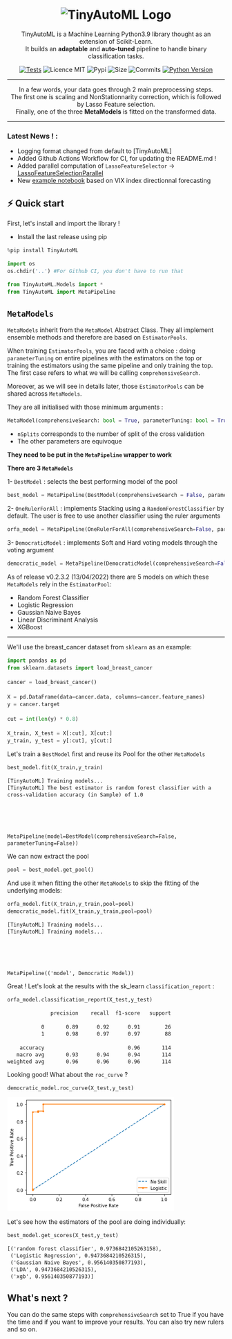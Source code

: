 <h1 align="center">
  <img alt="TinyAutoML Logo" src="https://user-images.githubusercontent.com/73651505/166115086-2cd01294-75ed-4e36-a65f-419c530a0dbe.png" width="448px"/><br/>
</h1>


<p align="center">TinyAutoML is a Machine Learning Python3.9 library thought as an extension of Scikit-Learn.<br/> It builds an <b>adaptable</b> and <b>auto-tuned</b> pipeline to handle binary classification tasks.<br/> </p>


<p align="center">
<a href="https://github.com/g0bel1n/TinyAutoML/actions/workflows/python-app.yml" 
target="_blank"><img src="https://github.com/g0bel1n/TinyAutoML/actions/workflows/python-app.yml/badge.svg?branch=master" alt="Tests" /></a>
<img src="https://img.shields.io/github/license/g0bel1n/TinyAutoML?style=flat-square" alt="Licence MIT" />
<img src="https://img.shields.io/pypi/v/TinyAutoML?style=flat-square" alt="Pypi" />
<img src="https://img.shields.io/github/repo-size/g0bel1N/TinyAutoML?style=flat-square" alt="Size" />
<img src="https://img.shields.io/github/commit-activity/m/g0bel1n/TinyAutoML?style=flat-square" alt="Commits" />
<a href="https://www.python.org/downloads/release/python-390/" 
target="_blank"><img src="https://img.shields.io/badge/python-3.9-blue.svg" alt="Python Version" /></a>
</p>

---

<p align="center">
In a few words, your data goes through 2 main preprocessing steps. <br/>
The first one is scaling and NonStationnarity correction, which is followed by Lasso Feature selection.<br/>
Finally, one of the three <b>MetaModels</b> is fitted on the transformed data.
</p>


---

### Latest News ! :

* Logging format changed from default to [TinyAutoML]
* Added Github Actions Workflow for CI, for updating the README.md !
* Added parallel computation of `LassoFeatureSelector` -> [LassoFeatureSelectionParallel](https://github.com/g0bel1n/TinyAutoML/blob/master/TinyAutoML/Preprocessing/LassoFeatureSelectionParallel.py)
* New [example notebook](https://github.com/g0bel1n/TinyAutoML/blob/master/notebooks/vix_example.ipynb) based on VIX index directionnal forecasting


## ⚡️ Quick start 

First, let's install and import the library !

- Install the last release using pip

```python
%pip install TinyAutoML
````


```python
import os
os.chdir('..') #For Github CI, you don't have to run that
```


```python
from TinyAutoML.Models import *
from TinyAutoML import MetaPipeline
```

## `MetaModels`

`MetaModels` inherit from the `MetaModel` Abstract Class. They all implement ensemble methods and therefore are based on `EstimatorPools`.

When training `EstimatorPools`, you are faced with a choice :  doing `parameterTuning` on entire pipelines with the estimators on the top or training the estimators using the same pipeline and only training the top. The first case refers to what we will be calling `comprehensiveSearch`.

Moreover, as we will see in details later, those `EstimatorPools` can be shared across `MetaModels`.

They are all initialised with those minimum arguments :

```python
MetaModel(comprehensiveSearch: bool = True, parameterTuning: bool = True, metrics: str = 'accuracy', nSplits: int=10)
```
- `nSplits` corresponds to the number of split of the cross validation
- The other parameters are equivoque


**They need to be put in the `MetaPipeline` wrapper to work**

**There are 3 `MetaModels`**

1- `BestModel` : selects the best performing model of the pool


```python
best_model = MetaPipeline(BestModel(comprehensiveSearch = False, parameterTuning = False))
```

2- `OneRulerForAll` : implements Stacking using a `RandomForestClassifier` by default. The user is free to use another classifier using the ruler arguments


```python
orfa_model = MetaPipeline(OneRulerForAll(comprehensiveSearch=False, parameterTuning=False))
```

3- `DemocraticModel` : implements Soft and Hard voting models through the voting argument


```python
democratic_model = MetaPipeline(DemocraticModel(comprehensiveSearch=False, parameterTuning=False, voting='soft'))
```

As of release v0.2.3.2 (13/04/2022) there are 5 models on which these `MetaModels` rely in the `EstimatorPool`:
- Random Forest Classifier
- Logistic Regression
- Gaussian Naive Bayes
- Linear Discriminant Analysis
- XGBoost


***


We'll use the breast_cancer dataset from `sklearn` as an example:


```python
import pandas as pd
from sklearn.datasets import load_breast_cancer

cancer = load_breast_cancer()
 
X = pd.DataFrame(data=cancer.data, columns=cancer.feature_names)
y = cancer.target

cut = int(len(y) * 0.8)

X_train, X_test = X[:cut], X[cut:]
y_train, y_test = y[:cut], y[cut:]
```

Let's train a `BestModel` first and reuse its Pool for the other `MetaModels`


```python
best_model.fit(X_train,y_train)
```

    [TinyAutoML] Training models...
    [TinyAutoML] The best estimator is random forest classifier with a cross-validation accuracy (in Sample) of 1.0





    MetaPipeline(model=BestModel(comprehensiveSearch=False, parameterTuning=False))



We can now extract the pool


```python
pool = best_model.get_pool()
```

And use it when fitting the other `MetaModels` to skip the fitting of the underlying models:


```python
orfa_model.fit(X_train,y_train,pool=pool)
democratic_model.fit(X_train,y_train,pool=pool)
```

    [TinyAutoML] Training models...
    [TinyAutoML] Training models...





    MetaPipeline(('model', Democratic Model))



Great ! Let's look at the results with the sk_learn `classification_report` :


```python
orfa_model.classification_report(X_test,y_test)
```

                  precision    recall  f1-score   support
    
               0       0.89      0.92      0.91        26
               1       0.98      0.97      0.97        88
    
        accuracy                           0.96       114
       macro avg       0.93      0.94      0.94       114
    weighted avg       0.96      0.96      0.96       114
    


Looking good! What about the `roc_curve` ?


```python
democratic_model.roc_curve(X_test,y_test)
```


    
![png](README_files/README_24_0.png)
    


Let's see how the estimators of the pool are doing individually:


```python
best_model.get_scores(X_test,y_test)
```




    [('random forest classifier', 0.9736842105263158),
     ('Logistic Regression', 0.9473684210526315),
     ('Gaussian Naive Bayes', 0.956140350877193),
     ('LDA', 0.9473684210526315),
     ('xgb', 0.956140350877193)]



## What's next ? 

You can do the same steps with `comprehensiveSearch` set to True if you have the time and if you want to improve your results. You can also try new rulers and so on.
